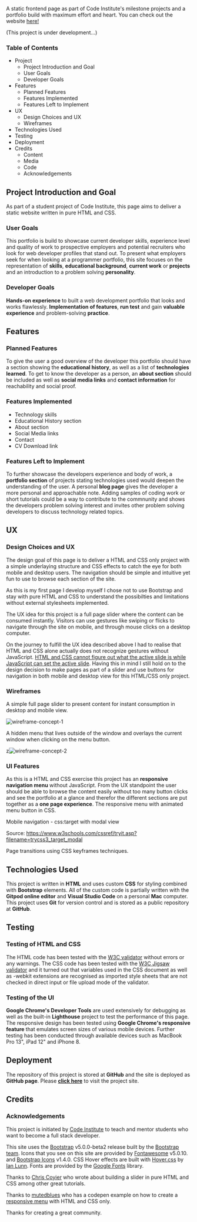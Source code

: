 A static frontend page as part of Code Institute's milestone projects and a portfolio build with maximum effort and heart. You can check out the website [here!](https://theodor-at-github.github.io/ci-milestone-project-1/) 

(This project is under development...)

### Table of Contents

- Project
    - Project Introduction and Goal
    - User Goals
    - Developer Goals
- Features
    -   Planned Features
    -   Features Implemented
    -   Features Left to Implement
- UX
    -   Design Choices and UX
    -   Wireframes
- Technologies Used
- Testing
- Deployment
- Credits
    -   Content
    -   Media
    -   Code
    -   Acknowledgements

## Project Introduction and Goal

As part of a student project of Code Institute, this page aims to deliver a static website written in pure HTML and CSS. 

### User Goals

This portfolio is build to showcase current developer skills, experience level and quality of work to prospective employers and potential recruiters who look for web developer profiles that stand out. To present what employers seek for when looking at a programmer portfolio, this site focuses on the representation of **skills**, **educational background**, **current work** or **projects** and an introduction to a problem solving **personality**.

### Developer Goals

**Hands-on experience** to built a web development portfolio that looks and works flawlessly. **Implementation of features**, **run test** and gain **valuable experience** and problem-solving **practice**.

## Features

### Planned Features

To give the user a good overview of the developer this portfolio should have a section showing the **educational history**, as well as a list of **technologies learned**. To get to know the developer as a person, an **about section** should be included as well as **social media links** and **contact information** for reachability and social proof.

### Features Implemented

- Technology skills
- Educational History section
- About section
- Social Media links
- Contact
- CV Download link

### Features Left to Implement

To further showcase the developers experience and body of work, a **portfolio section** of projects stating technologies used would deepen the understanding of the user. A personal **blog page** gives the developer a more personal and approachable note. Adding samples of coding work or short tutorials could be a way to contribute to the commnunity and shows the developers problem solving interest and invites other problem solving developers to discuss technology related topics.

## UX

### Design Choices and UX

The design goal of this page is to deliver a HTML and CSS only project with a simple underlaying structure and CSS effects to catch the eye for both mobile and desktop users. The navigation should be simple and intuitive yet fun to use to browse each section of the site. 

As this is my first page I develop myself I chose not to use Bootstrap and stay with pure HTML and CSS to understand the possibilties and limitations without external stylesheets implemented. 

The UX idea for this project is a full page slider where the content can be consumed instantly. Visitors can use gestures like swiping or flicks to navigate through the site on mobile, and through mouse clicks on a desktop computer. 

On the journey to fulfill the UX idea described above I had to realise that HTML and CSS alone actually does not recognize gestures without JavaScript. [HTML and CSS cannot figure out what the active slide is while JavaScript can set the active slide](https://css-tricks.com/can-get-pretty-far-making-slider-just-html-css/). Having this in mind I still hold on to the design decision to make pages as part of a slider and use buttons for navigation in both mobile and desktop view for this HTML/CSS only project.

### Wireframes

A simple full page slider to present content for instant consumption in desktop and mobile view.

![wireframe-concept-1](/Users/lp1/Documents/__CodeInstitute/ci-milestone-project-1/ci-milestone-project-1/assets/images/wireframe-concept-1.png)

A hidden menu that lives outside of the window and overlays the current window when clicking on the menu button.

z![wireframe-concept-2](/Users/lp1/Documents/__CodeInstitute/ci-milestone-project-1/ci-milestone-project-1/assets/images/wireframe-concept-2.png)

### UI Features

As this is a HTML and CSS exercise this project has an **responsive navigation menu** without JavaScript. From the UX standpoint the user should be able to browse the content easily without too many button clicks and see the portfolio at a glance and therefor the different sections are put together as a **one page experience**. The responsive menu with animated menu button in CSS.

Mobile navigation - css:target with modal view

Source: https://www.w3schools.com/cssref/tryit.asp?filename=trycss3_target_modal 

Page transitions using CSS keyframes techniques.

## Technologies Used

This project is written in **HTML** and uses custom **CSS** for styling combined with **Bootstrap** elements. 
All of the custom code is partially written with the **Gitpod online editor** and **Visual Studio Code** on a personal **Mac** computer. This project uses **Git** for version control and is stored as a public repository at **GitHub**. 

## Testing

### Testing of HTML and CSS
The HTML code has been tested with the [W3C validator](https://validator.w3.org/) without errors or any warnings. The CSS code has been tested with the [W3C Jigsaw validator](https://jigsaw.w3.org/) and it turned out that variables used in the CSS document as well as -webkit extensions are recognised as imported style sheets that are not checked in direct input or file upload mode of the validator.

### Testing of the UI
**Google Chrome's Developer Tools** are used extensively for debugging as well as the built-in **Lighthouse** project to test the performance of this page. The responsive design has been tested using **Google Chrome's responsive feature** that emulates screen sizes of various mobile devices. Further testing has been conducted through available devices such as MacBook Pro 13", iPad 12" and iPhone 8. 

## Deployment

The repository of this project is stored at **GitHub** and the site is deployed as **GitHub page**. Please [**click here**](https://theodor-at-github.github.io/ci-milestone-project-1/) to visit the project site.

## Credits

### Acknowledgements

This project is initiated by [Code Institute](https://codeinstitute.net/) to teach and mentor students who want to become a full stack developer.

This site uses the [Bootstrap](https://getbootstrap.com/) v5.0.0-beta2 release built by the [Bootstrap team](https://getbootstrap.com/docs/5.0/about/team/).
Icons that you see on this site are provided by [Fontawesome](https://fontawesome.com/) v5.0.10. and [Bootstrap Icons](https://icons.getbootstrap.com/) v1.4.0.
CSS Hover effects are built with [Hover.css](https://ianlunn.github.io/Hover/) by [Ian Lunn](https://github.com/IanLunn/Hover).
Fonts are provided by the [Google Fonts](https://fonts.google.com/) library.

Thanks to [Chris Coyier](https://css-tricks.com/author/chriscoyier/) who wrote about building a slider in pure HTML and CSS among other great tutorials. 

Thanks to [mutedblues](https://codepen.io/mutedblues) who has a codepen example on how to create a [responsive menu](https://codepen.io/mutedblues/pen/MmPNPG) with HTML and CSS only.

Thanks for creating a great community.


